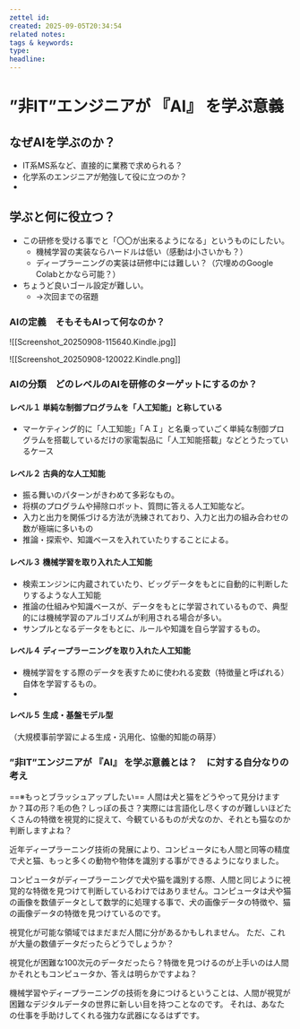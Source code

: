 ```yaml
---
zettel id: 
created: 2025-09-05T20:34:54
related notes: 
tags & keywords: 
type: 
headline:
---
```

# ”非IT”エンジニアが 『AI』 を学ぶ意義


## なぜAIを学ぶのか？
- IT系MS系など、直接的に業務で求められる？
- 化学系のエンジニアが勉強して役に立つのか？
- 
## 学ぶと何に役立つ？
- この研修を受ける事でと「〇〇が出来るようになる」というものにしたい。
	- 機械学習の実装ならハードルは低い（感動は小さいかも？）
	- ディープラーニングの実装は研修中には難しい？（穴埋めのGoogle Colabとかなら可能？）
- ちょうど良いゴール設定が難しい。
	- →次回までの宿題

### AIの定義　そもそもAIって何なのか？
![[Screenshot_20250908-115640.Kindle.jpg]]

![[Screenshot_20250908-120022.Kindle.png]]
### AIの分類　どのレベルのAIを研修のターゲットにするのか？
#### レベル１ 単純な制御プログラムを「人工知能」と称している 
- マーケティング的に「人工知能」「ＡＩ」と名乗っていごく単純な制御プログラムを搭載しているだけの家電製品に「人工知能搭載」などとうたっているケース
#### レベル２ 古典的な人工知能
- 振る舞いのパターンがきわめて多彩なもの。
- 将棋のプログラムや掃除ロボット、質問に答える人工知能など。 
- 入力と出力を関係づける方法が洗練されており、入力と出力の組み合わせの数が極端に多いもの
- 推論・探索や、知識ベースを入れていたりすることによる。
#### レベル３ 機械学習を取り入れた人工知能
- 検索エンジンに内蔵されていたり、ビッグデータをもとに自動的に判断したりするような人工知能
- 推論の仕組みや知識ベースが、データをもとに学習されているもので、典型的には機械学習のアルゴリズムが利用される場合が多い。
- サンプルとなるデータをもとに、ルールや知識を自ら学習するもの。  
#### レベル４ ディープラーニングを取り入れた人工知能 
- 機械学習をする際のデータを表すために使われる変数（特徴量と呼ばれる）自体を学習するもの。
-
#### レベル５ 生成・基盤モデル型
（大規模事前学習による生成・汎用化、協働的知能の萌芽）


### ”非IT”エンジニアが 『AI』 を学ぶ意義とは？　に対する自分なりの考え
==※もっとブラッシュアップしたい==
人間は犬と猫をどうやって見分けますか？耳の形？毛の色？しっぽの長さ？実際には言語化し尽くすのが難しいほどたくさんの特徴を視覚的に捉えて、今観ているものが犬なのか、それとも猫なのか判断しますよね？ 

近年ディープラーニング技術の発展により、コンピュータにも人間と同等の精度で犬と猫、もっと多くの動物や物体を識別する事ができるようになりました。 

コンピュータがディープラーニングで犬や猫を識別する際、人間と同じように視覚的な特徴を見つけて判断しているわけではありません。コンピュータは犬や猫の画像を数値データとして数学的に処理する事で、犬の画像データの特徴や、猫の画像データの特徴を見つけているのです。

視覚化が可能な領域ではまだまだ人間に分があるかもしれません。 ただ、これが大量の数値データだったらどうでしょうか？

視覚化が困難な100次元のデータだったら？特徴を見つけるのが上手いのは人間かそれともコンピュータか、答えは明らかですよね？ 

機械学習やディープラーニングの技術を身につけるということは、人間が視覚が困難なデジタルデータの世界に新しい目を持つことなのです。 それは、あなたの仕事を手助けしてくれる強力な武器になるはずです。
